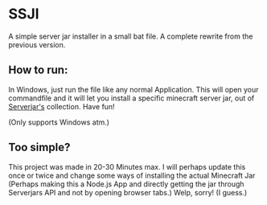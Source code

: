 # SSJI
A simple server jar installer in a small bat file.
A complete rewrite from the previous version.

## How to run:
In Windows, just run the file like any normal Application. This will open your commandfile and it will let you install a specific minecraft server jar, out of [Serverjar's](https://serverjars.com/#servers) collection.
Have fun!

(Only supports Windows atm.)

## Too simple?
This project was made in 20-30 Minutes max. I will perhaps update this once or twice and change some ways of installing the actual Minecraft Jar (Perhaps making this a Node.js App and directly getting the jar through Serverjars API and not by opening browser tabs.)
Welp, sorry! (I guess.) 